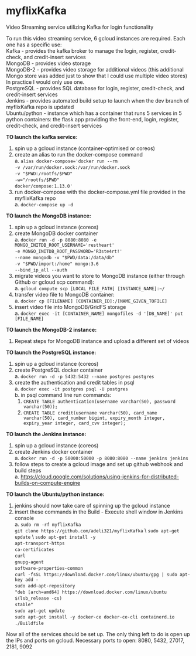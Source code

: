 # myflixKafka
Video Streaming service utilizing Kafka for login functionality

To run this video streaming service, 6 gcloud instances are required. Each one has a specific use: \
Kafka - provides the kafka broker to manage the login, register, credit-check, and credit-insert services \
MongoDB - provides video storage \
MongoDB-2 - provides video storage for additional videos (this additional Mongo store was added just to show that I could use multiple video stores) In practice I would only use one. \
PostgreSQL - provides SQL database for login, register, credit-check, and credit-insert services \
Jenkins - provides automated build setup to launch when the dev branch of myflixKafka repo is updated \
Ubuntu/python - instance which has a container that runs 5 services in 5 python containers: the flask app providing 
the front-end, login, register, credit-check, and credit-insert services

**TO launch the kafka service:**
  1. spin up a gcloud instance (container-optimised or coreos)
  2. create an alias to run the docker-compose command \
    a. `alias docker-compose='docker run --rm` \
    `-v /var/run/docker.sock:/var/run/docker.sock` \
    `-v "$PWD:/rootfs/$PWD"` \
    `-w="/rootfs/$PWD"` \
    `docker/compose:1.13.0'`
  3. run docker-compose with the docker-compose.yml file provided in the myflixKafka repo \
    a. `docker-compose up -d`

**TO launch the MongoDB instance:**
  1. spin up a gcloud instance (coreos)
  2. create MongoDB docker container \
    a. `docker run -d -p 8080:8080 -e MONGO_INITDB_ROOT_USERNAME='restheart'` \
    `-e MONGO_INITDB_ROOT_PASSWORD='R3ste4rt!'`  \
    `--name mongodb -v "$PWD/data:/data/db"` \
    `-v "$PWD/import:/home" mongo:3.6` \
    `--bind_ip_all --auth`
  3. migrate videos you want to store to MongoDB instance (either through Github or gcloud scp command): \
    a. `gcloud compute scp [LOCAL_FILE_PATH] [INSTANCE_NAME]:~/`
  4. transfer video file to MongoDB container: \
    a. `docker cp [FILENAME] [CONTAINER_ID]:/[NAME_GIVEN_TOFILE]`
  5. insert video file into MongoDB/GridFS storage \
    a. `docker exec -it [CONTAINER_NAME] mongofiles -d '[DB_NAME]' put [FILE_NAME]`
    
**TO launch the MongoDB-2 instance:**
  1. Repeat steps for MongoDB instance and upload a different set of videos
  
**TO launch the PostgreSQL instance:**
  1. spin up a gcloud instance (coreos)
  2. create PostgreSQL docker container \
    a. `docker run -d -p 5432:5432 --name postgres postgres`
  3. create the authentication and credit tables in psql \
    a. `docker exec -it postgres psql -U postgres` \
    b. in psql command line run commands: 
      1. `CREATE TABLE authentication(username varchar(50), password varchar(50));`
      2. `CREATE TABLE credit(username varchar(50), card_name varchar(50),
      card_number bigint, expiry_month integer, expiry_year integer, card_cvv integer);`
      
**TO launch the Jenkins instance:**
  1. spin up a gcloud instance (coreos)
  2. create Jenkins docker container \
    a. `docker run -d -p 50000:50000 -p 8080:8080 --name jenkins jenkins `
  3. follow steps to create a gcloud image and set up github webhook and build steps \
    a. https://cloud.google.com/solutions/using-jenkins-for-distributed-builds-on-compute-engine
    
**TO launch the Ubuntu/python instance:**
  1. jenkins should now take care of spinning up the gcloud instance
  2. insert these commands in the Build - Execute shell window in Jenkins console \
    a. `sudo rm -rf myflixKafka` \
        `git clone https://github.com/adeli321/myflixKafka` \ 
        `sudo apt-get update` \ 
        `sudo apt-get install -y` \
            `apt-transport-https` \
            `ca-certificates` \
            `curl` \
            `gnupg-agent` \
            `software-properties-common` \
        `curl -fsSL https://download.docker.com/linux/ubuntu/gpg | sudo apt-key add -`\
        `sudo add-apt-repository` \
           `"deb [arch=amd64] https://download.docker.com/linux/ubuntu` \
           `$(lsb_release -cs)` \
           `stable"`\
        `sudo apt-get update` \
        `sudo apt-get install -y docker-ce docker-ce-cli containerd.io` \
        `./Buildfile`
        
Now all of the services should be set up.
The only thing left to do is open up the IPs and ports on gcloud.
Necessary ports to open: 8080, 5432, 27017, 2181, 9092
 
